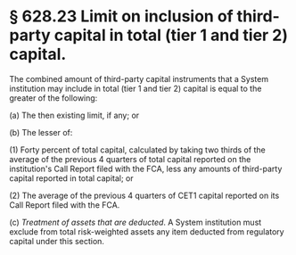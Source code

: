 # § 628.23   Limit on inclusion of third-party capital in total (tier 1 and tier 2) capital.

The combined amount of third-party capital instruments that a System institution may include in total (tier 1 and tier 2) capital is equal to the greater of the following:


(a) The then existing limit, if any; or


(b) The lesser of:


(1) Forty percent of total capital, calculated by taking two thirds of the average of the previous 4 quarters of total capital reported on the institution's Call Report filed with the FCA, less any amounts of third-party capital reported in total capital; or


(2) The average of the previous 4 quarters of CET1 capital reported on its Call Report filed with the FCA.


(c) *Treatment of assets that are deducted*. A System institution must exclude from total risk-weighted assets any item deducted from regulatory capital under this section.





